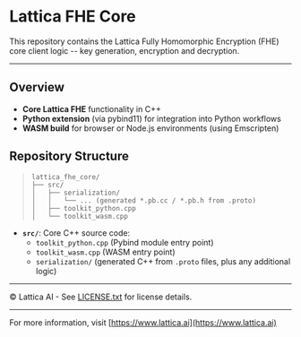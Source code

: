 # Lattica FHE Core

This repository contains the Lattica Fully Homomorphic Encryption (FHE) core client logic -- key generation, encryption and decryption.

---

## Overview

- **Core Lattica FHE** functionality in C++
- **Python extension** (via pybind11) for integration into Python workflows
- **WASM build** for browser or Node.js environments (using Emscripten)

## Repository Structure

> ```
> lattica_fhe_core/
> ├── src/
> │   ├── serialization/
> │   │   └── ... (generated *.pb.cc / *.pb.h from .proto)
> │   ├── toolkit_python.cpp
> │   └── toolkit_wasm.cpp
> ```

- **`src/`**: Core C++ source code:
  - `toolkit_python.cpp` (Pybind module entry point)
  - `toolkit_wasm.cpp` (WASM entry point)
  - `serialization/` (generated C++ from `.proto` files, plus any additional logic)

---

© Lattica AI - See [LICENSE.txt](LICENSE) for license details.

---

For more information, visit [https://www.lattica.ai](https://www.lattica.ai)
